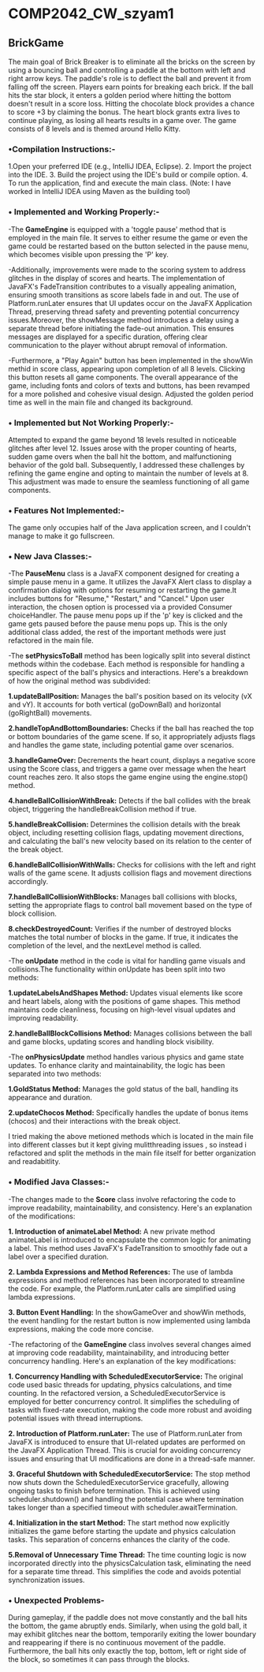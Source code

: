 # COMP2042_CW_szyam1
## BrickGame

The main goal of Brick Breaker is to eliminate all the bricks on the screen by using a bouncing ball and controlling a paddle at the bottom with left and right arrow keys. The paddle's role is to deflect the ball and prevent it from falling off the screen. Players earn points for breaking each brick. If the ball hits the star block, it enters a golden period where hitting the bottom doesn't result in a score loss. Hitting the chocolate block provides a chance to score +3 by claiming the bonus. The heart block grants extra lives to continue playing, as losing all hearts results in a game over. The game consists of 8 levels and is themed around Hello Kitty.

### •Compilation Instructions:-
1.Open your preferred IDE (e.g., IntelliJ IDEA, Eclipse).
2. Import the project into the IDE.
3. Build the project using the IDE's build or compile option.
4. To run the application, find and execute the main class.
(Note: I have worked in IntelliJ IDEA using Maven as the building tool)

### • Implemented and Working Properly:-
-The **GameEngine** is equipped with a 'toggle pause' method that is employed in the main file. It serves to either resume the game or even the game could be restarted based on the button selected in the pause menu, which becomes visible upon pressing the 'P' key.

-Additionally, improvements were made to the scoring system to address glitches in the display of scores and hearts. The implementation of JavaFX's FadeTransition contributes to a visually appealing animation, ensuring smooth transitions as score labels fade in and out. The use of Platform.runLater ensures that UI updates occur on the JavaFX Application Thread, preserving thread safety and preventing potential concurrency issues.Moreover, the showMessage method introduces a delay using a separate thread before initiating the fade-out animation. This ensures messages are displayed for a specific duration, offering clear communication to the player without abrupt removal of information.

-Furthermore, a "Play Again" button has been implemented in the showWin methid in score class, appearing upon completion of all 8 levels. Clicking this button resets all game components. The overall appearance of the game, including fonts and colors of texts and buttons, has been revamped for a more polished and cohesive visual design. Adjusted the golden period time as well in the main file and changed its background.

### • Implemented but Not Working Properly:- 
Attempted to expand the game beyond 18 levels resulted in noticeable glitches after level 12. Issues arose with the proper counting of hearts, sudden game overs when the ball hit the bottom, and malfunctioning behavior of the gold ball. Subsequently, I addressed these challenges by refining the game engine and opting to maintain the number of levels at 8. This adjustment was made to ensure the seamless functioning of all game components.

### • Features Not Implemented:-
The game only occupies half of the Java application screen, and I couldn't manage to make it go fullscreen.

### • New Java Classes:-
-The **PauseMenu** class is a JavaFX component designed for creating a simple pause menu in a game. It utilizes the JavaFX Alert class to display a confirmation dialog with options for resuming or restarting the game.It includes buttons for "Resume," "Restart," and "Cancel." Upon user interaction, the chosen option is processed via a provided Consumer<String> choiceHandler. The pause menu pops up if the 'p' key is clicked and the game gets paused before the pause menu pops up. This is the only additional class added, the rest of the important methods were just refactored in the main file.

-The **setPhysicsToBall** method has been logically split into several distinct methods within the codebase. Each method is responsible for handling a specific aspect of the ball's physics and interactions. Here's a breakdown of how the original method was subdivided:

**1.updateBallPosition:** Manages the ball's position based on its velocity (vX and vY). It accounts for both vertical (goDownBall) and horizontal (goRightBall) movements.

**2.handleTopAndBottomBoundaries:** Checks if the ball has reached the top or bottom boundaries of the game scene. If so, it appropriately adjusts flags and handles the game state, including potential game over scenarios.

**3.handleGameOver:** Decrements the heart count, displays a negative score using the Score class, and triggers a game over message when the heart count reaches zero. It also stops the game engine using the engine.stop() method.

**4.handleBallCollisionWithBreak:** Detects if the ball collides with the break object, triggering the handleBreakCollision method if true.

**5.handleBreakCollision:** Determines the collision details with the break object, including resetting collision flags, updating movement directions, and calculating the ball's new velocity based on its relation to the center of the break object.

**6.handleBallCollisionWithWalls:** Checks for collisions with the left and right walls of the game scene. It adjusts collision flags and movement directions accordingly.

**7.handleBallCollisionWithBlocks:** Manages ball collisions with blocks, setting the appropriate flags to control ball movement based on the type of block collision.

**8.checkDestroyedCount:** Verifies if the number of destroyed blocks matches the total number of blocks in the game. If true, it indicates the completion of the level, and the nextLevel method is called.

-The **onUpdate** method in the code is vital for handling game visuals and collisions.The functionality within onUpdate has been split into two methods:

**1.updateLabelsAndShapes Method:** Updates visual elements like score and heart labels, along with the positions of game shapes. This method maintains code cleanliness, focusing on high-level visual updates and improving readability.

**2.handleBallBlockCollisions Method:** Manages collisions between the ball and game blocks, updating scores and handling block visibility. 

-The **onPhysicsUpdate** method handles various physics and game state updates. To enhance clarity and maintainability, the logic has been separated into two methods:

**1.GoldStatus Method:** Manages the gold status of the ball, handling its appearance and duration.

**2.updateChocos Method:** Specifically handles the update of bonus items (chocos) and their interactions with the break object. 

I tried making the above metioned methods which is located in the main file into different classes but it kept giving mulitthreading issues , so instead i refactored and split the methods in the main file itself for better organization and readabitlity.


### • Modified Java Classes:-
-The changes made to the **Score** class involve refactoring the code to improve readability, maintainability, and consistency. Here's an explanation of the modifications:

**1. Introduction of animateLabel Method:** A new private method animateLabel is introduced to encapsulate the common logic for animating a label. This method uses JavaFX's FadeTransition to smoothly fade out a label over a specified duration.

**2. Lambda Expressions and Method References:** The use of lambda expressions and method references has been incorporated to streamline the code. For example, the Platform.runLater calls are simplified using lambda expressions.
   
**3. Button Event Handling:** In the showGameOver and showWin methods, the event handling for the restart button is now implemented using lambda expressions, making the code more concise.

-The refactoring of the **GameEngine** class involves several changes aimed at improving code readability, maintainability, and introducing better concurrency handling. Here's an explanation of the key modifications:

**1. Concurrency Handling with ScheduledExecutorService:** The original code used basic threads for updating, physics calculations, and time counting. In the refactored version, a ScheduledExecutorService is employed for better concurrency control. It simplifies the scheduling of tasks with fixed-rate execution, making the code more robust and avoiding potential issues with thread interruptions.
 
**2. Introduction of Platform.runLater:** The use of Platform.runLater from JavaFX is introduced to ensure that UI-related updates are performed on the JavaFX Application Thread. This is crucial for avoiding concurrency issues and ensuring that UI modifications are done in a thread-safe manner.
   
**3. Graceful Shutdown with ScheduledExecutorService:** The stop method now shuts down the ScheduledExecutorService gracefully, allowing ongoing tasks to finish before termination. This is achieved using scheduler.shutdown() and handling the potential case where termination takes longer than a specified timeout with scheduler.awaitTermination.

**4. Initialization in the start Method:** The start method now explicitly initializes the game before starting the update and physics calculation tasks. This separation of concerns enhances the clarity of the code.

**5.Removal of Unnecessary Time Thread:** The time counting logic is now incorporated directly into the physicsCalculation task, eliminating the need for a separate time thread. This simplifies the code and avoids potential synchronization issues.

### • Unexpected Problems-
During gameplay, if the paddle does not move constantly and the ball hits the bottom, the game abruptly ends. Similarly, when using the gold ball, it may exhibit glitches near the bottom, temporarily exiting the lower boundary and reappearing if there is no continuous movement of the paddle. Furthermore, the ball hits only exactly the top, bottom, left or right side of the block, so sometimes it can pass through the blocks.
